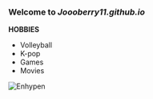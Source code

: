 ### Welcome to *Joooberry11.github.io*

**HOBBIES**
- Volleyball
- K-pop 
- Games
- Movies

![Enhypen](https://www.philippineconcerts.com/wp-content/uploads/2022/10/ENHYPEN-Fun-Meet-819x1024.jpeg)
